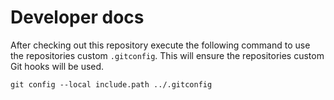 # Developer docs

After checking out this repository execute the following command to use the repositories custom `.gitconfig`.
This will ensure the repositories custom Git hooks will be used.

```
git config --local include.path ../.gitconfig
```
